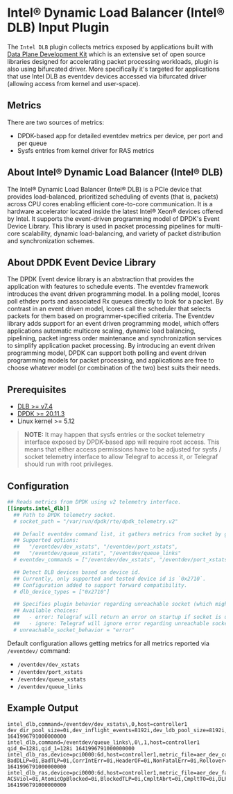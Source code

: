 # Intel® Dynamic Load Balancer (Intel® DLB)  Input Plugin

The `Intel DLB` plugin collects metrics exposed by applications built with
[Data Plane Development Kit](https://www.dpdk.org/) which is an extensive
set of open source libraries designed for accelerating packet processing
workloads, plugin is also using bifurcated driver. More specifically it's
targeted for applications that use Intel DLB as eventdev devices accessed
via bifurcated driver (allowing access from kernel and user-space).

## Metrics

There are two sources of metrics:

- DPDK-based app for detailed eventdev metrics per device, per port and per queue
- Sysfs entries from kernel driver for RAS metrics

## About Intel® Dynamic Load Balancer (Intel® DLB)

The Intel® Dynamic Load Balancer (Intel® DLB) is a PCIe device that provides
load-balanced, prioritized scheduling of events (that is, packets) across
CPU cores enabling efficient core-to-core communication. It is a hardware
accelerator located inside the latest Intel® Xeon® devices offered by Intel.
It supports the event-driven programming model of DPDK's Event Device Library.
This library is used in packet processing pipelines for multi-core scalability,
dynamic load-balancing, and variety of packet distribution and synchronization
schemes.

## About DPDK Event Device Library

The DPDK Event device library is an abstraction that provides the application
with features to schedule events. The eventdev framework introduces the event
driven programming model. In a polling model, lcores poll ethdev ports and
associated Rx queues directly to look for a packet. By contrast in an event
driven model, lcores call the scheduler that selects packets for them based on
programmer-specified criteria. The Eventdev library adds support for an event
driven programming model, which offers applications automatic multicore scaling,
dynamic load balancing, pipelining, packet ingress order maintenance and
synchronization services to simplify application packet processing.
By introducing an event driven programming model, DPDK can support
both polling and event driven programming models for packet processing,
and applications are free to choose whatever model (or combination of the two)
best suits their needs.

## Prerequisites

- [DLB >= v7.4](https://www.intel.com/content/www/us/en/download/686372/intel-dynamic-load-balancer.html)
- [DPDK >= 20.11.3](http://core.dpdk.org/download/)
- Linux kernel >= 5.12

> **NOTE:** It may happen that sysfs entries or the socket telemetry interface
> exposed by DPDK-based app will require root access. This means that either
> access permissions have to be adjusted for sysfs / socket telemetry
> interface to allow Telegraf to access it, or Telegraf should run with root
> privileges.

## Configuration

```toml @sample.conf
## Reads metrics from DPDK using v2 telemetry interface.
[[inputs.intel_dlb]]
  ## Path to DPDK telemetry socket.
  # socket_path = "/var/run/dpdk/rte/dpdk_telemetry.v2"

  ## Default eventdev command list, it gathers metrics from socket by given commands.
  ## Supported options:
  ##   "/eventdev/dev_xstats", "/eventdev/port_xstats",
  ##   "/eventdev/queue_xstats", "/eventdev/queue_links"
  # eventdev_commands = ["/eventdev/dev_xstats", "/eventdev/port_xstats", "/eventdev/queue_xstats", "/eventdev/queue_links"]

  ## Detect DLB devices based on device id.
  ## Currently, only supported and tested device id is `0x2710`.
  ## Configuration added to support forward compatibility.
  # dlb_device_types = ["0x2710"]

  ## Specifies plugin behavior regarding unreachable socket (which might not have been initialized yet).
  ## Available choices:
  ##   - error: Telegraf will return an error on startup if socket is unreachable
  ##   - ignore: Telegraf will ignore error regarding unreachable socket on both startup and gather
  # unreachable_socket_behavior = "error"
```

Default configuration allows getting metrics for all metrics
reported via `/eventdev/` command:

- `/eventdev/dev_xstats`
- `/eventdev/port_xstats`
- `/eventdev/queue_xstats`
- `/eventdev/queue_links`

## Example Output

```text
intel_dlb,command=/eventdev/dev_xstats\,0,host=controller1 dev_dir_pool_size=0i,dev_inflight_events=8192i,dev_ldb_pool_size=8192i,dev_nb_events_limit=8192i,dev_pool_size=0i,dev_rx_drop=0i,dev_rx_interrupt_wait=0i,dev_rx_ok=463126660i,dev_rx_umonitor_umwait=0i,dev_total_polls=78422946i,dev_tx_nospc_dir_hw_credits=0i,dev_tx_nospc_hw_credits=584614i,dev_tx_nospc_inflight_credits=0i,dev_tx_nospc_inflight_max=0i,dev_tx_nospc_ldb_hw_credits=584614i,dev_tx_nospc_new_event_limit=59331982i,dev_tx_ok=694694059i,dev_zero_polls=29667908i 1641996791000000000
intel_dlb,command=/eventdev/queue_links\,0\,1,host=controller1 qid_0=128i,qid_1=128i 1641996791000000000
intel_dlb_ras,device=pci0000:6d,host=controller1,metric_file=aer_dev_correctable BadDLLP=0i,BadTLP=0i,CorrIntErr=0i,HeaderOF=0i,NonFatalErr=0i,Rollover=0i,RxErr=0i,TOTAL_ERR_COR=0i,Timeout=0i 1641996791000000000
intel_dlb_ras,device=pci0000:6d,host=controller1,metric_file=aer_dev_fatal ACSViol=0i,AtomicOpBlocked=0i,BlockedTLP=0i,CmpltAbrt=0i,CmpltTO=0i,DLP=0i,ECRC=0i,FCP=0i,MalfTLP=0i,PoisonTLPBlocked=0i,RxOF=0i,SDES=0i,TLP=0i,TLPBlockedErr=0i,TOTAL_ERR_FATAL=0i,UncorrIntErr=0i,Undefined=0i,UnsupReq=0i,UnxCmplt=0i 1641996791000000000
```
